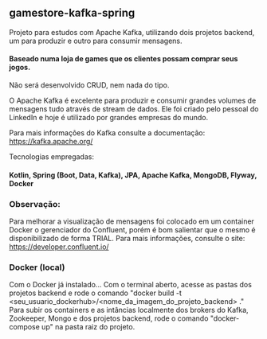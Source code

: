 ## gamestore-kafka-spring
Projeto para estudos com Apache Kafka, utilizando dois projetos backend, um para produzir e outro para consumir mensagens.

#### Baseado numa loja de games que os clientes possam comprar seus jogos. 
Não será desenvolvido CRUD, nem nada do tipo.

O Apache Kafka é excelente para produzir e consumir grandes volumes de mensagens tudo através de stream de dados.
Ele foi criado pelo pessoal do LinkedIn e hoje é utilizado por grandes empresas do mundo.

Para mais informações do Kafka consulte a documentação:
https://kafka.apache.org/

Tecnologias empregadas:
#### Kotlin, Spring (Boot, Data, Kafka), JPA, Apache Kafka, MongoDB, Flyway, Docker

### Observação:
Para melhorar a visualização de mensagens foi colocado em um container Docker o gerenciador do Confluent, porém é bom salientar que o mesmo é disponibilizado de forma TRIAL.
Para mais informações, consulte o site: https://developer.confluent.io/

### Docker (local)
Com o Docker já instalado...
Com o terminal aberto, acesse as pastas dos projetos backend e rode o comando "docker build -t <seu_usuario_dockerhub>/<nome_da_imagem_do_projeto_backend> ."  
Para subir os containers e as intâncias localmente dos brokers do Kafka, Zookeeper, Mongo e dos projetos backend, rode o comando "docker-compose up" na pasta raiz do projeto.